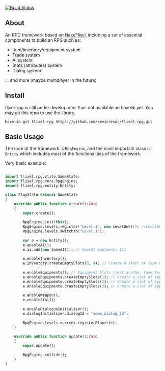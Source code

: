 [![Build Status](https://travis-ci.org/kevinresol/flixel-rpg.svg?branch=dev)](https://travis-ci.org/kevinresol/flixel-rpg)

## About

An RPG framework based on [HaxeFlixel], including a set of essential components to build an RPG such as:
- Item/inventory/equipment system
- Trade system
- AI system
- Stats (attributes) system
- Dialog system

... and more (maybe multiplayer in the future)

## Install

flixel-rpg is still under development thus not available on haxelib yet. You may git this repo to use the library.

`haxelib git flixel-rpg https://github.com/kevinresol/flixel-rpg.git`

## Basic Usage

The core of the framework is `RpgEngine`, and the most important class is `Entity` which includes most of the 
functionalities of the framework.

Very basic example:
	
```haxe

import flixel.rpg.state.GameState;
import flixel.rpg.core.RpgEngine;
import flixel.rpg.entity.Entity;

class PlayState extends GameState
{	
	override public function create():Void
	{		
		super.create();
		
		RpgEngine.init(this);
		RpgEngine.levels.register("Level 1", new LevelOne()); //LevelOne extends Level		
		RpgEngine.levels.switchTo("Level 1");
		
		var e = new Entity();
		e.enableAI();
		e.ai.add(new SomeAI()); // SomeAI implments IAI
		
		e.enableInventory();		
		e.inventory.createEmptySlots(0, 4); // Create 4 slots of type 0
		
		e.enableEquipments(); // Equipment Slots (just another Inventory instance)
		e.enableEquipments.createEmptySlots(1); // Create a slot of type 1
		e.enableEquipments.createEmptySlots(2); // Create a slot of type 2
		e.enableEquipments.createEmptySlots(3); // Create a slot of type 3
		
		e.enableWeapon();		
		e.enableStat();
		
		e.enableDialogueInitializer();		
		e.dialogInitializer.dialogId = "some_dialog_id";
		
		RpgEngine.levels.current.registerPlayer(e);
	}
	
	override public function update():Void
	{
		super.update();
		
		RpgEngine.collide();		
	}
}
```

[HaxeFlixel]: https://github.com/HaxeFlixel/flixel
